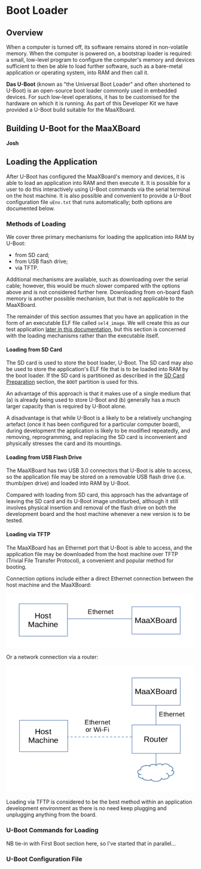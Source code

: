 # Boot Loader

## Overview

When a computer is turned off, its software remains stored in non-volatile memory. When the computer is powered on, a bootstrap loader is required: a small, low-level program to configure the computer's memory and devices sufficient to then be able to load further software, such as a bare-metal application or operating system, into RAM and then call it.

**Das U-Boot** (known as "the Universal Boot Loader" and often shortened to U-Boot) is an open-source boot loader commonly used in embedded devices. For such low-level operations, it has to be customised for the hardware on which it is running. As part of this Developer Kit we have provided a U-Boot build suitable for the MaaXBoard.

## Building U-Boot for the MaaXBoard

**Josh**

## Loading the Application

After U-Boot has configured the MaaXBoard's memory and devices, it is able to load an application into RAM and then execute it. It is possible for a user to do this interactively using U-Boot commands via the serial terminal on the host machine. It is also possible and convenient to provide a U-Boot configuration file `uEnv.txt` that runs automatically; both options are documented below.

### Methods of Loading

We cover three primary mechanisms for loading the application into RAM by U-Boot:

- from SD card;
- from USB flash drive;
- via TFTP.

Additional mechanisms are available, such as downloading over the serial cable; however, this would be much slower compared with the options above and is not considered further here. Downloading from on-board flash memory is another possible mechanism, but that is not applicable to the MaaXBoard.

The remainder of this section assumes that you have an application in the form of an executable ELF file called `sel4_image`. We will create this as our test application [later in this documentation](building_applications.md), but this section is concerned with the loading mechanisms rather than the executable itself.

#### Loading from SD Card

The SD card is used to store the boot loader, U-Boot. The SD card may also be used to store the application's ELF file that is to be loaded into RAM by the boot loader. If the SD card is partitioned as described in the [SD Card Preparation](sd_card_preparation.md) section, the `BOOT` partition is used for this.

An advantage of this approach is that it makes use of a single medium that (a) is already being used to store U-Boot and (b) generally has a much larger capacity than is required by U-Boot alone.

A disadvantage is that while U-Boot is a likely to be a relatively unchanging artefact (once it has been configured for a particular computer board), during development the application is likely to be modified repeatedly, and removing, reprogramming, and replacing the SD card is inconvenient and physically stresses the card and its mountings.

#### Loading from USB Flash Drive

The MaaXBoard has two USB 3.0 connectors that U-Boot is able to access, so the application file may be stored on a removable USB flash drive (i.e. thumb/pen drive) and loaded into RAM by U-Boot.

Compared with loading from SD card, this approach has the advantage of leaving the SD card and its U-Boot image undisturbed, although it still involves physical insertion and removal of the flash drive on both the development board and the host machine whenever a new version is to be tested.

#### Loading via TFTP

The MaaXBoard has an Ethernet port that U-Boot is able to access, and the application file may be downloaded from the host machine over TFTP (Trivial File Transfer Protocol), a convenient and popular method for booting.

Connection options include either a direct Ethernet connection between the host machine and the MaaXBoard:

![TFTP option direct connection](figures/TFTP-option-direct.png)

Or a network connection via a router:

![TFTP option router connection](figures/TFTP-option-router.png)

Loading via TFTP is considered to be the best method within an application development environment as there is no need keep plugging and unplugging anything from the board.

### U-Boot Commands for Loading

NB tie-in with First Boot section here, so I've started that in parallel...

### U-Boot Configuration File


